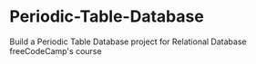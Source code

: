 # Periodic-Table-Database
Build a Periodic Table Database project for Relational Database freeCodeCamp's course
